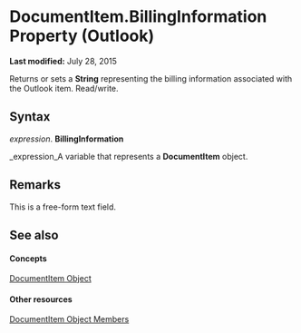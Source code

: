 
# DocumentItem.BillingInformation Property (Outlook)

 **Last modified:** July 28, 2015

Returns or sets a  **String** representing the billing information associated with the Outlook item. Read/write.

## Syntax

 _expression_. **BillingInformation**

 _expression_A variable that represents a  **DocumentItem** object.


## Remarks

This is a free-form text field.


## See also


#### Concepts


 [DocumentItem Object](7b0a6af0-6632-3ff6-841f-5b081d0d68d8.md)
#### Other resources


 [DocumentItem Object Members](2c6d563b-39cb-9cb3-3bfe-93fe595325cf.md)
